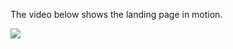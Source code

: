 The video below shows the landing page in motion.

[![](https://i.ytimg.com/vi/g7t6sB0jSUA/hqdefault.jpg)](https://www.youtube.com/watch?v=g7t6sB0jSUA "")

